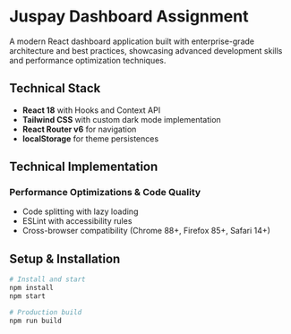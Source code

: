 # Juspay Dashboard Assignment

A modern React dashboard application built with enterprise-grade architecture and best practices, showcasing advanced development skills and performance optimization techniques.

## Technical Stack

- **React 18** with Hooks and Context API
- **Tailwind CSS** with custom dark mode implementation
- **React Router v6** for navigation
- **localStorage** for theme persistences

## Technical Implementation

### Performance Optimizations & Code Quality
- Code splitting with lazy loading
- ESLint with accessibility rules
- Cross-browser compatibility (Chrome 88+, Firefox 85+, Safari 14+)

## Setup & Installation

```bash
# Install and start
npm install
npm start

# Production build
npm run build
```